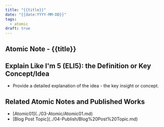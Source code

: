 ```yaml
---
title: "{{title}}"
date: "{{date:YYYY-MM-DD}}"
tags:
  - atomic
draft: true
---
```


## Atomic Note - {{title}}

## Explain Like I'm 5 (ELI5): the Definition or Key Concept/Idea

- Provide a detailed explanation of the idea - the key insight or concept.

## Related Atomic Notes and Published Works

- \[Atomic01\]\(../03-Atomic/Atomic01.md\)
- \[Blog Post Topic\]\(../04-Publish/Blog%20Post%20Topic.md\)
